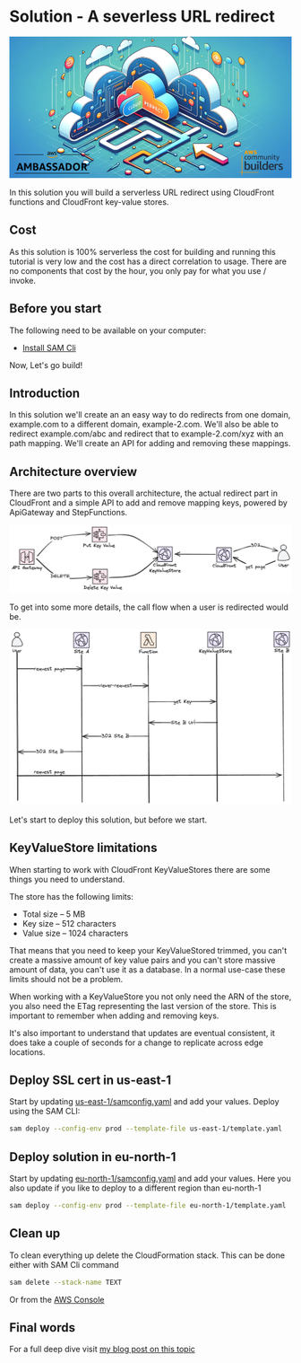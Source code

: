 # Solution - A severless URL redirect

![Cover Image.](images/cover-image.png)

In this solution you will build a serverless URL redirect using CloudFront functions and CloudFront key-value stores.

## Cost

As this solution is 100% serverless the cost for building and running this tutorial is very low and the cost has a direct correlation to usage. There are no components that cost by the hour, you only pay for what you use / invoke.

## Before you start

The following need to be available on your computer:

* [Install SAM Cli](https://docs.aws.amazon.com/serverless-application-model/latest/developerguide/install-sam-cli.html)

Now, Let's go build!

## Introduction

In this solution we'll create an an easy way to do redirects from one domain, example.com to a different domain, example-2.com. We'll also be able to redirect example.com/abc and redirect that to example-2.com/xyz with an path mapping. We'll create an API for adding and removing these mappings.

## Architecture overview

There are two parts to this overall architecture, the actual redirect part in CloudFront and a simple API to add and remove mapping keys, powered by ApiGateway and StepFunctions.

![Image showing architecture overview.](images/overview.png)

To get into some more details, the call flow when a user is redirected would be.

![Image showing call flow.](images/call-flow-overview.png)

Let's start to deploy this solution, but before we start.

## KeyValueStore limitations

When starting to work with CloudFront KeyValueStores there are some things you need to understand.

The store has the following limits:
* Total size – 5 MB
* Key size – 512 characters
* Value size – 1024 characters

That means that you need to keep your KeyValueStored trimmed, you can't create a massive amount of key value pairs and you can't store massive amount of data, you can't use it as a database. In a normal use-case these limits should not be a problem.

When working with a KeyValueStore you not only need the ARN of the store, you also need the ETag representing the last version of the store. This is important to remember when adding and removing keys.

It's also important to understand that updates are eventual consistent, it does take a couple of seconds for a change to replicate across edge locations.

## Deploy SSL cert in us-east-1

Start by updating [us-east-1/samconfig.yaml](us-east-1/samconfig.yaml) and add your values.
Deploy using the SAM CLI:

``` bash
sam deploy --config-env prod --template-file us-east-1/template.yaml 
```

## Deploy solution in eu-north-1

Start by updating [eu-north-1/samconfig.yaml](eu-north-1/samconfig.yaml) and add your values. Here you also update if you like to deploy to a different region than eu-north-1

``` bash
sam deploy --config-env prod --template-file eu-north-1/template.yaml 
```

## Clean up

To clean everything up delete the CloudFormation stack. This can be done either with SAM Cli command

``` bash
sam delete --stack-name TEXT
```

Or from the [AWS Console](https://eu-west-1.console.aws.amazon.com/cloudformation/home?region=eu-north-1#/stacks)

## Final words

For a full deep dive visit [my blog post on this topic](https://jimmydqv.com/serverless-redirect/index.html)